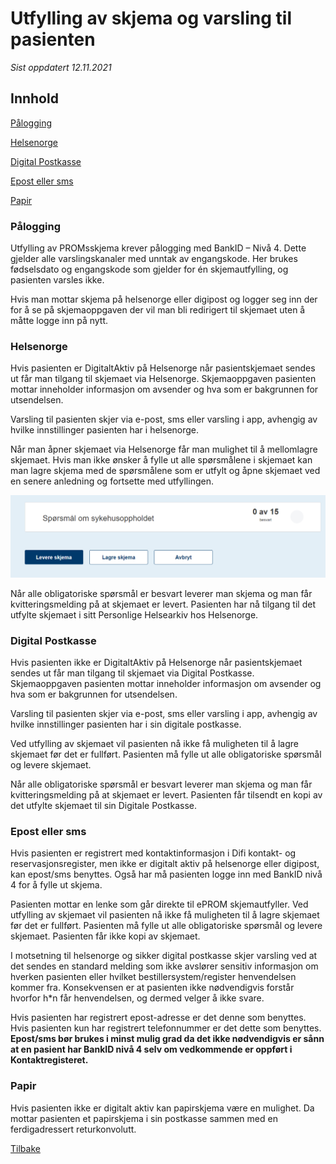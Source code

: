 # Utfylling av skjema og varsling til pasienten

*Sist oppdatert 12.11.2021*

## Innhold
[Pålogging](#pålogging)

[Helsenorge](#helsenorge)

[Digital Postkasse](#digital-postkasse)

[Epost eller sms](#epost-eller-sms)

[Papir](#papir)




### Pålogging
Utfylling av PROMsskjema krever pålogging med BankID – Nivå 4. Dette gjelder alle varslingskanaler med unntak av engangskode. Her brukes fødselsdato og engangskode som gjelder for én skjemautfylling, og pasienten varsles ikke. 

Hvis man mottar skjema på helsenorge eller digipost og logger seg inn der for å se på skjemaoppgaven der vil man bli redirigert til skjemaet uten å måtte logge inn på nytt. 

### Helsenorge
Hvis pasienten er DigitaltAktiv på Helsenorge når pasientskjemaet sendes ut får man tilgang til skjemaet via Helsenorge. Skjemaoppgaven pasienten mottar inneholder informasjon om avsender og hva som er bakgrunnen for utsendelsen.

Varsling til pasienten skjer via e-post, sms eller varsling i app, avhengig av hvilke innstillinger pasienten har i helsenorge.

Når man åpner skjemaet via Helsenorge får man mulighet til å mellomlagre skjemaet. Hvis man ikke ønsker å fylle ut alle spørsmålene i skjemaet kan man lagre skjema med de spørsmålene som er utfylt og åpne skjemaet ved en senere anledning og fortsette med utfyllingen. 

![ePROM_mellomlagre_helsenorge](img/ePROM_mellomlagre_helsenorge.PNG)
 
Når alle obligatoriske spørsmål er besvart leverer man skjema og man får kvitteringsmelding på at skjemaet er levert. Pasienten har nå tilgang til det utfylte skjemaet i sitt Personlige Helsearkiv hos Helsenorge.


### Digital Postkasse
Hvis pasienten ikke er DigitaltAktiv på Helsenorge når pasientskjemaet sendes ut får man tilgang til skjemaet via Digital Postkasse. Skjemaoppgaven pasienten mottar inneholder informasjon om avsender og hva som er bakgrunnen for utsendelsen.

Varsling til pasienten skjer via e-post, sms eller varsling i app, avhengig av hvilke innstillinger pasienten har i sin digitale postkasse.

Ved utfylling av skjemaet vil pasienten nå ikke få muligheten til å lagre skjemaet før det er fullført. Pasienten må fylle ut alle obligatoriske spørsmål og levere skjemaet.

Når alle obligatoriske spørsmål er besvart leverer man skjema og man får kvitteringsmelding på at skjemaet er levert. Pasienten får tilsendt en kopi av det utfylte skjemaet til sin Digitale Postkasse.

### Epost eller sms

Hvis pasienten er registrert med kontaktinformasjon i Difi kontakt- og reservasjonsregister, men ikke er digitalt aktiv på helsenorge eller digipost, kan epost/sms benyttes. Også har må pasienten logge inn med BankID nivå 4 for å fylle ut skjema. 

Pasienten mottar en lenke som går direkte til ePROM skjemautfyller. Ved utfylling av skjemaet vil pasienten nå ikke få muligheten til å lagre skjemaet før det er fullført. Pasienten må fylle ut alle obligatoriske spørsmål og levere skjemaet. Pasienten får ikke kopi av skjemaet.

I motsetning til helsenorge og sikker digital postkasse skjer varsling ved at det sendes en standard melding som ikke avslører sensitiv informasjon om hverken pasienten eller hvilket bestillersystem/register henvendelsen kommer fra. Konsekvensen er at pasienten ikke nødvendigvis forstår hvorfor h\*n får henvendelsen, og dermed velger å ikke svare.

Hvis pasienten har registrert epost-adresse er det denne som benyttes. Hvis pasienten kun har registrert telefonnummer er det dette som benyttes.
__Epost/sms bør brukes i minst mulig grad da det ikke nødvendigvis er sånn at en pasient har BankID nivå 4 selv om vedkommende er oppført i Kontaktregisteret.__


### Papir

Hvis pasienten ikke er digitalt aktiv kan papirskjema være en mulighet. Da mottar pasienten et papirskjema i sin postkasse sammen med en ferdigadressert returkonvolutt. 





[Tilbake](./)

